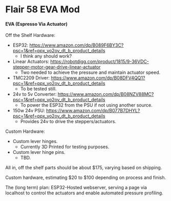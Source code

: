 # Flair 58 EVA Mod
#### EVA (Espresso Via Actuator)

Off the Shelf Hardware: 
- ESP32: https://www.amazon.com/dp/B089F6BY3C?psc=1&ref=ppx_yo2ov_dt_b_product_details
    - I think any should work? 
- Linear Actuators: https://robotdigg.com/product/1815/9-36VDC-stepper-motor-gear-drive-linear-actuator
    - Two needed to achieve the pressure and maintain actuator speed.
- TMC2209 Driver: https://www.amazon.com/dp/B08DFV4QQ1?psc=1&ref=ppx_yo2ov_dt_b_product_details
    - To be tested still. 
- 24v to 5v Converter: https://www.amazon.com/dp/B08NZV88MC?psc=1&ref=ppx_yo2ov_dt_b_product_details
    - To power the ESP32 from the PSU if not using another source.
- 150w 24v PSU: https://www.amazon.com/dp/B077B7DHYL?psc=1&ref=ppx_yo2ov_dt_b_product_details
    - Provides 24v to drive the steppers/actuators. 

Custom Hardware:
- Custom lever hinges.
    - Currently 3D Printed for testing purposes. 
- Custom lever hinge pins. 
    - TBD.

All in, off the shelf parts should be about $175, varying based on shipping. 

Custom hardware, estimating $20 to $100 depending on process and finish. 

The (long term) plan: ESP32-Hosted webserver, serving a page via localhost to control the actuators and enable automated pressure profiling. 
